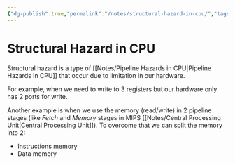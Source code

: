 ```yaml
---
{"dg-publish":true,"permalink":"/notes/structural-hazard-in-cpu/","tags":[null]}
---
```




# Structural Hazard in CPU
Structural hazard is a type of [[Notes/Pipeline Hazards in CPU\|Pipeline Hazards in CPU]] that occur due to limitation in our hardware.

For example, when we need to write to 3 registers but our hardware only has 2 ports for write.

Another example is when we use the memory (read/write) in 2 pipeline stages (like *Fetch* and *Memory* stages in MIPS [[Notes/Central Processing Unit\|Central Processing Unit]]). To overcome that we can split the memory into 2:
- Instructions memory
- Data memory

